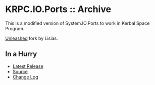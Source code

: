 # KRPC.IO.Ports :: Archive

This is a modified version of System.IO.Ports to work in Kerbal Space Program.

[Unleashed](https://ksp.lisias.net/add-ons-unleashed/) fork by Lisias.


## In a Hurry

* [Latest Release](https://github.com/net-lisias-kspu/krpc-io-ports/releases)
* [Source](https://github.com/net-lisias-kspu/krpc-io-ports)
* [Change Log](./CHANGE_LOG.md)
